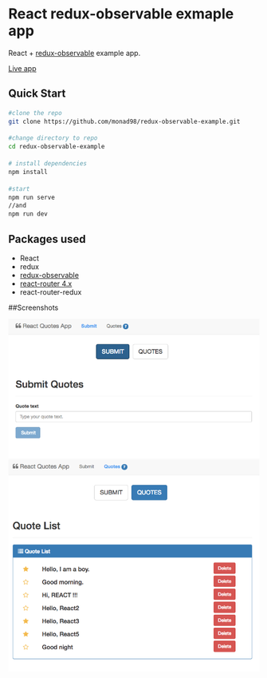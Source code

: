 # React redux-observable exmaple app
React + [redux-observable](https://redux-observable.js.org/) example app. 

 [Live app](https://react-quotes-app.herokuapp.com)

## Quick Start
```bash
#clone the repo
git clone https://github.com/monad98/redux-observable-example.git

#change directory to repo
cd redux-observable-example

# install dependencies
npm install

#start
npm run serve
//and 
npm run dev
```

## Packages used
- React
- redux
- [redux-observable](https://redux-observable.js.org/)
- [react-router 4.x](https://github.com/ReactTraining/react-router)
- react-router-redux


##Screenshots

<img alt="react-quotes-1" src="/public/image/react-quotes-1.png" title="react-quotes-1"/>
<img alt="react-quotes-2" src="/public/image/react-quotes-2.png" title="react-quotes-2"/>
